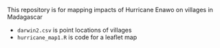 This repository is for mapping impacts of Hurricane Enawo on villages in Madagascar

* `darwin2.csv` is point locations of villages
* `hurricane_map1.R` is code for a leaflet map